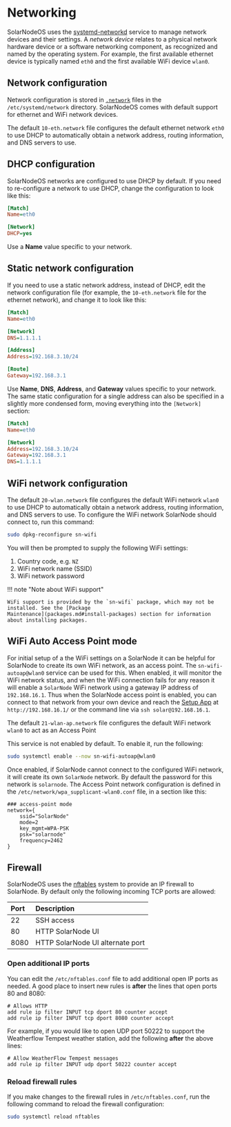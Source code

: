 # Networking

SolarNodeOS uses the [systemd-networkd][systemd-networkd-man] service to manage network devices and their settings.
A _network device_ relates to a physical network hardware device or a software networking component, as recognized
and named by the operating system. For example, the first available ethernet device is typically named `eth0` and
the first available WiFi device `wlan0`.

## Network configuration

Network configuration is stored in [`.network`][network-unit] files in the `/etc/systemd/network`
directory. SolarNodeOS comes with default support for ethernet and WiFi network devices.

The default `10-eth.network` file configures the default ethernet network `eth0` to use DHCP to automatically
obtain a network address, routing information, and DNS servers to use.

## DHCP configuration

SolarNodeOS networks are configured to use DHCP by default. If you need to re-configure a network to
use DHCP, change the configuration to look like this:

```ini title="Ethernet network with DHCP configuration"
[Match]
Name=eth0

[Network]
DHCP=yes
```

Use a **Name** value specific to your network.

## Static network configuration

If you need to use a static network address, instead of DHCP, edit the network configuration file
(for example, the `10-eth.network` file for the ethernet network), and change it to look like this:

```ini title="Ethernet network with static address configuration"
[Match]
Name=eth0

[Network]
DNS=1.1.1.1

[Address]
Address=192.168.3.10/24

[Route]
Gateway=192.168.3.1
```

Use **Name**, **DNS**, **Address**, and **Gateway** values specific to your network. The same static
configuration for a single address can also be specified in a slightly more condensed form, moving
everything into the `[Network]` section:

```ini title="Ethernet network with condensed single static address configuration"
[Match]
Name=eth0

[Network]
Address=192.168.3.10/24
Gateway=192.168.3.1
DNS=1.1.1.1
```


## WiFi network configuration

The default `20-wlan.network` file configures the default WiFi network `wlan0` to use DHCP to
automatically obtain a network address, routing information, and DNS servers to use. To configure
the WiFi network SolarNode should connect to, run this command:

```sh title="Configuring the SolarNode WiFi network"
sudo dpkg-reconfigure sn-wifi
```

You will then be prompted to supply the following WiFi settings:

 1. Country code, e.g. `NZ`
 2. WiFi network name (SSID)
 3. WiFi network password

!!! note "Note about WiFi support"

	WiFi support is provided by the `sn-wifi` package, which may not be installed. See the [Package
	Maintenance](packages.md#install-packages) section for information about installing packages.

## WiFi Auto Access Point mode

For initial setup of a the WiFi settings on a SolarNode it can be helpful for SolarNode to create
its own WiFi network, as an access point. The `sn-wifi-autoap@wlan0` service can be used for this.
When enabled, it will monitor the WiFi network status, and when the WiFi connection fails for any
reason it will enable a `SolarNode` WiFi network using a gateway IP address of `192.168.16.1`. Thus
when the SolarNode access point is enabled, you can connect to that network from your own device and
reach the [Setup App](../setup-app/index.md) at `http://192.168.16.1/` or the command line via `ssh
solar@192.168.16.1`.

The default `21-wlan-ap.network` file configures the default WiFi network `wlan0` to act as an
Access Point

This service is not enabled by default. To enable it, run the following:

```sh
sudo systemctl enable --now sn-wifi-autoap@wlan0
```

Once enabled, if SolarNode cannot connect to the configured WiFi network, it will create its own
`SolarNode` network. By default the password for this network is `solarnode`. The Access Point
network configuration is defined in the `/etc/network/wpa_supplicant-wlan0.conf` file, in a
section like this:

```
### access-point mode
network={
    ssid="SolarNode"
    mode=2
    key_mgmt=WPA-PSK
    psk="solarnode"
    frequency=2462
}
```

## Firewall

SolarNodeOS uses the [nftables][nftables] system to provide an IP firewall to SolarNode. By
default only the following incoming TCP ports are allowed:

| Port | Description |
|:-----|:------------|
| 22   | SSH access |
| 80   | HTTP SolarNode UI |
| 8080 | HTTP SolarNode UI alternate port |

### Open additional IP ports

You can edit the `/etc/nftables.conf` file to add additional open IP ports as needed. A good place
to insert new rules is **after** the lines that open ports 80 and 8080:

```
# Allows HTTP
add rule ip filter INPUT tcp dport 80 counter accept
add rule ip filter INPUT tcp dport 8080 counter accept
```

For example, if you would like to open UDP port 50222 to support the Weatherflow Tempest weather
station, add the following **after** the above lines:

```
# Allow WeatherFlow Tempest messages
add rule ip filter INPUT udp dport 50222 counter accept
```

### Reload firewall rules

If you make changes to the firewall rules in `/etc/nftables.conf`, run the following command
to reload the firewall configuration:

```sh
sudo systemctl reload nftables
```

[dhcp]: https://en.wikipedia.org/wiki/Dynamic_Host_Configuration_Protocol
[dns]: https://en.wikipedia.org/wiki/Domain_Name_System
[network-unit]: https://manpages.debian.org/bullseye/systemd/systemd.network.5.en.html
[nftables]: https://en.wikipedia.org/wiki/Nftables
[systemd-networkd-man]: https://manpages.debian.org/bullseye/systemd/systemd-networkd.8.en.html
